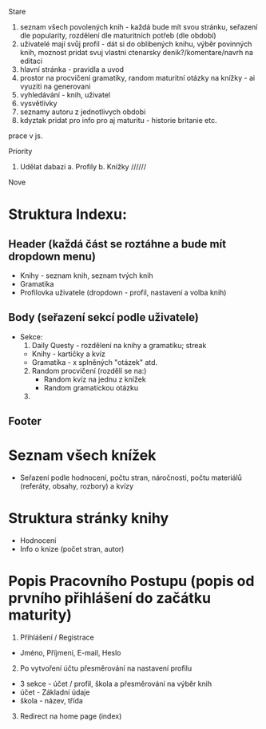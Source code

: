 Stare

  1.	seznam všech povolených knih - každá bude mít svou stránku, seřazení dle popularity, rozdělení dle maturitních potřeb (dle období)
  2.	uživatelé mají svůj profil - dát si do oblibených knihu, výběr povinných knih, moznost pridat svuj vlastni ctenarsky denik?/komentare/navrh na editaci
  3.	hlavní stránka - pravidla a uvod
  4.	prostor na procvičení gramatiky, random maturitní otázky na knížky - ai vyuziti na generovani
  5.	vyhledávání - knih, uživatel
  6.	vysvětlivky
  7.	seznamy autoru z jednotlivych obdobi
  8.	kdyztak pridat pro info pro aj maturitu - historie britanie etc.
 
prace v js.

Priority 
  1.	Udělat dabazi
    a.	Profily
    b.	Knížky
//////

Nove
# Struktura Indexu:
## Header (každá část se roztáhne a bude mít dropdown menu)
  - Knihy - seznam knih, seznam tvých knih
  - Gramatika
  - Profilovka uživatele (dropdown - profil, nastavení a volba knih)

## Body (seřazení sekcí podle uživatele)
  - Sekce:
    1. Daily Questy - rozdělení na knihy a gramatiku; streak 
      - Knihy - kartičky a kvíz
      - Gramatika - x splněných "otázek" atd.
    2. Random procvičení (rozdělí se na:)
        - Random kvíz na jednu z knížek
        - Random gramatickou otázku
    3. 
  


## Footer

# Seznam všech knížek
  - Seřazení podle hodnocení, počtu stran, náročnosti, počtu materiálů (referáty, obsahy, rozbory) a kvízy

# Struktura stránky knihy
  - Hodnocení
  - Info o knize (počet stran, autor)


# Popis Pracovního Postupu (popis od prvního přihlášení do začátku maturity)

1. Přihlášení / Registrace
  - Jméno, Příjmení, E-mail, Heslo
2. Po vytvoření účtu přesměrování na nastavení profilu
  - 3 sekce - účet / profil, škola a přesměrování na výběr knih
  - účet - Základní údaje
  - škola - název, třída
3. Redirect na home page (index)

